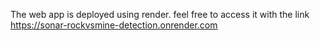 The web app is deployed using render. feel free to access it with the link 
https://sonar-rockvsmine-detection.onrender.com
